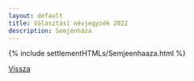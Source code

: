 ```yaml
---
layout: default
title: Választási névjegyzék 2022
description: Semjénháza
---
```


{% include settlementHTMLs/Semjeenhaaza.html %}

[Vissza](../)